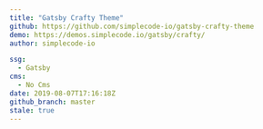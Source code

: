 ```yaml
---
title: "Gatsby Crafty Theme"
github: https://github.com/simplecode-io/gatsby-crafty-theme
demo: https://demos.simplecode.io/gatsby/crafty/
author: simplecode-io

ssg:
  - Gatsby
cms:
  - No Cms
date: 2019-08-07T17:16:18Z
github_branch: master
stale: true
---
```

